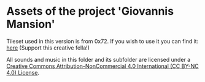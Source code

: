 # Assets of the project 'Giovannis Mansion'

Tileset used in this version is from 0x72. If you wish to use it you can find it: [here](https://0x72.itch.io/dungeontileset-ii) (Support this creative fella!)

All sounds and music in this folder and its subfolder are licensed under a
[Creative Commons Attribution-NonCommercial 4.0 International (CC BY-NC 4.0) License](https://creativecommons.org/licenses/by-nc/4.0/).
